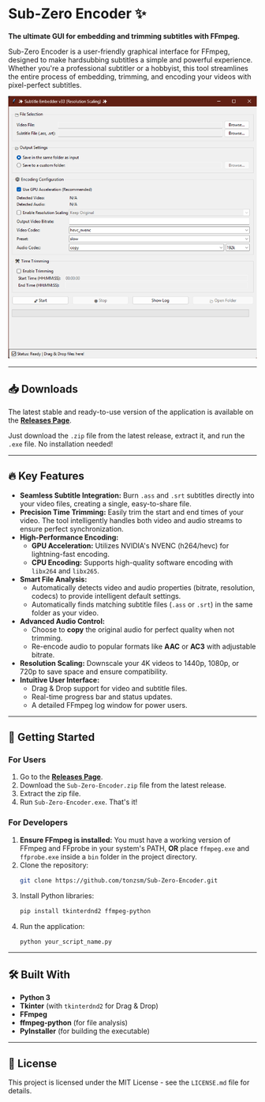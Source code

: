 # Sub-Zero Encoder ✨

**The ultimate GUI for embedding and trimming subtitles with FFmpeg.**

Sub-Zero Encoder is a user-friendly graphical interface for FFmpeg, designed to make hardsubbing subtitles a simple and powerful experience. Whether you're a professional subtitler or a hobbyist, this tool streamlines the entire process of embedding, trimming, and encoding your videos with pixel-perfect subtitles.

![Screenshot of Sub-Zero Encoder](https://github.com/tonzsm/Sub-Zero-Encoder/blob/main/Sub-Zero-Encoder-GUI.png)

---

## 📥 Downloads

The latest stable and ready-to-use version of the application is available on the **[Releases Page](https://github.com/tonzsm/Sub-Zero-Encoder/releases)**.

Just download the `.zip` file from the latest release, extract it, and run the `.exe` file. No installation needed!

---

## 🔥 Key Features

*   **Seamless Subtitle Integration:** Burn `.ass` and `.srt` subtitles directly into your video files, creating a single, easy-to-share file.
*   **Precision Time Trimming:** Easily trim the start and end times of your video. The tool intelligently handles both video and audio streams to ensure perfect synchronization.
*   **High-Performance Encoding:**
    *   **GPU Acceleration:** Utilizes NVIDIA's NVENC (h264/hevc) for lightning-fast encoding.
    *   **CPU Encoding:** Supports high-quality software encoding with `libx264` and `libx265`.
*   **Smart File Analysis:**
    *   Automatically detects video and audio properties (bitrate, resolution, codecs) to provide intelligent default settings.
    *   Automatically finds matching subtitle files (`.ass` or `.srt`) in the same folder as your video.
*   **Advanced Audio Control:**
    *   Choose to **copy** the original audio for perfect quality when not trimming.
    *   Re-encode audio to popular formats like **AAC** or **AC3** with adjustable bitrate.
*   **Resolution Scaling:** Downscale your 4K videos to 1440p, 1080p, or 720p to save space and ensure compatibility.
*   **Intuitive User Interface:**
    *   Drag & Drop support for video and subtitle files.
    *   Real-time progress bar and status updates.
    *   A detailed FFmpeg log window for power users.

---

## 🚀 Getting Started

### For Users
1.  Go to the **[Releases Page](https://github.com/tonzsm/Sub-Zero-Encoder/releases)**.
2.  Download the `Sub-Zero-Encoder.zip` file from the latest release.
3.  Extract the zip file.
4.  Run `Sub-Zero-Encoder.exe`. That's it!

### For Developers
1.  **Ensure FFmpeg is installed:** You must have a working version of FFmpeg and FFprobe in your system's PATH, **OR** place `ffmpeg.exe` and `ffprobe.exe` inside a `bin` folder in the project directory.
2.  Clone the repository:
    ```bash
    git clone https://github.com/tonzsm/Sub-Zero-Encoder.git
    ```
3.  Install Python libraries:
    ```bash
    pip install tkinterdnd2 ffmpeg-python
    ```
4.  Run the application:
    ```bash
    python your_script_name.py
    ```

---

## 🛠️ Built With

*   **Python 3**
*   **Tkinter** (with `tkinterdnd2` for Drag & Drop)
*   **FFmpeg**
*   **ffmpeg-python** (for file analysis)
*   **PyInstaller** (for building the executable)

---

## 📜 License

This project is licensed under the MIT License - see the `LICENSE.md` file for details.
